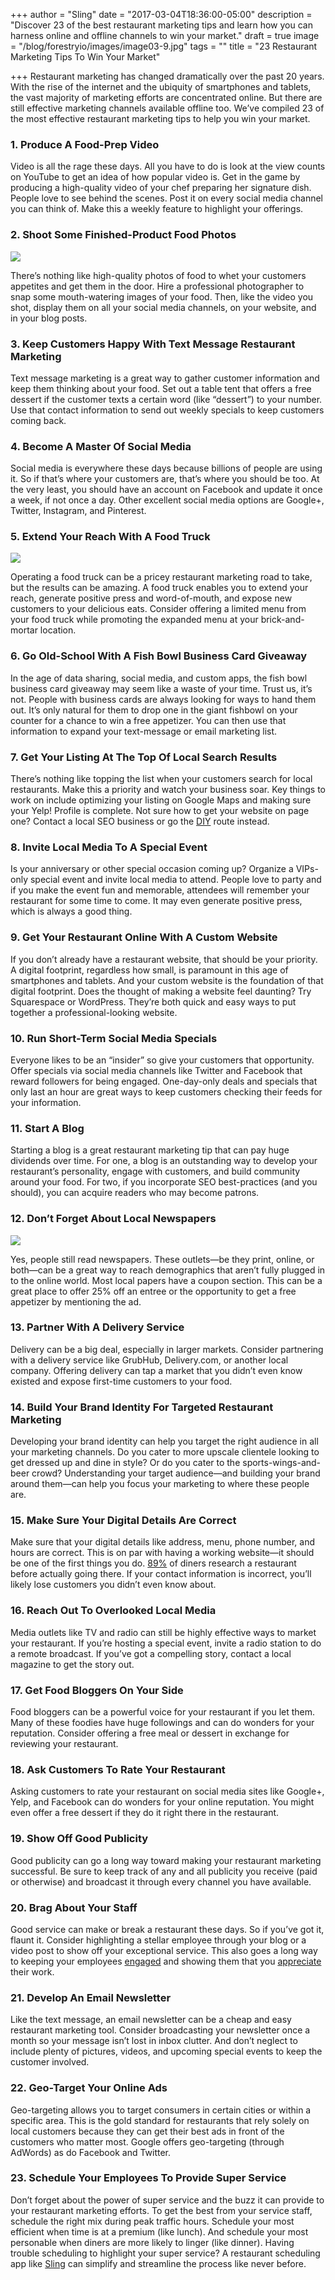+++
author = "Sling"
date = "2017-03-04T18:36:00-05:00"
description = "Discover 23 of the best restaurant marketing tips and learn how you can harness online and offline channels to win your market."
draft = true
image = "/blog/forestryio/images/image03-9.jpg"
tags = ""
title = "23 Restaurant Marketing Tips To Win Your Market"

+++
Restaurant marketing has changed dramatically over the past 20 years. With the rise of the internet and the ubiquity of smartphones and tablets, the vast majority of marketing efforts are concentrated online. But there are still effective marketing channels available offline too. We’ve compiled 23 of the most effective restaurant marketing tips to help you win your market.

### 1\. Produce A Food-Prep Video

Video is all the rage these days. All you have to do is look at the view counts on YouTube to get an idea of how popular video is. Get in the game by producing a high-quality video of your chef preparing her signature dish. People love to see behind the scenes. Post it on every social media channel you can think of. Make this a weekly feature to highlight your offerings.

### 2\. Shoot Some Finished-Product Food Photos

![](/blog/forestryio/images/image00-10.jpg)

There’s nothing like high-quality photos of food to whet your customers appetites and get them in the door. Hire a professional photographer to snap some mouth-watering images of your food. Then, like the video you shot, display them on all your social media channels, on your website, and in your blog posts.

### 3\. Keep Customers Happy With Text Message Restaurant Marketing

Text message marketing is a great way to gather customer information and keep them thinking about your food. Set out a table tent that offers a free dessert if the customer texts a certain word (like “dessert”) to your number. Use that contact information to send out weekly specials to keep customers coming back.

### 4\. Become A Master Of Social Media

Social media is everywhere these days because billions of people are using it. So if that’s where your customers are, that’s where you should be too. At the very least, you should have an account on Facebook and update it once a week, if not once a day. Other excellent social media options are Google+, Twitter, Instagram, and Pinterest.

### 5\. Extend Your Reach With A Food Truck

![](/blog/forestryio/images/image01-8.jpg)

Operating a food truck can be a pricey restaurant marketing road to take, but the results can be amazing. A food truck enables you to extend your reach, generate positive press and word-of-mouth, and expose new customers to your delicious eats. Consider offering a limited menu from your food truck while promoting the expanded menu at your brick-and-mortar location.

### 6\. Go Old-School With A Fish Bowl Business Card Giveaway

In the age of data sharing, social media, and custom apps, the fish bowl business card giveaway may seem like a waste of your time. Trust us, it’s not. People with business cards are always looking for ways to hand them out. It’s only natural for them to drop one in the giant fishbowl on your counter for a chance to win a free appetizer. You can then use that information to expand your text-message or email marketing list.

### 7\. Get Your Listing At The Top Of Local Search Results

There’s nothing like topping the list when your customers search for local restaurants. Make this a priority and watch your business soar. Key things to work on include optimizing your listing on Google Maps and making sure your Yelp! Profile is complete. Not sure how to get your website on page one? Contact a local SEO business or go the [DIY](http://fitsmallbusiness.com/advertise-on-google/) route instead.

### 8\. Invite Local Media To A Special Event

Is your anniversary or other special occasion coming up? Organize a VIPs-only special event and invite local media to attend. People love to party and if you make the event fun and memorable, attendees will remember your restaurant for some time to come. It may even generate positive press, which is always a good thing.

### 9\. Get Your Restaurant Online With A Custom Website

If you don’t already have a restaurant website, that should be your priority. A digital footprint, regardless how small, is paramount in this age of smartphones and tablets. And your custom website is the foundation of that digital footprint. Does the thought of making a website feel daunting? Try Squarespace or WordPress. They’re both quick and easy ways to put together a professional-looking website.

### 10\. Run Short-Term Social Media Specials

Everyone likes to be an “insider” so give your customers that opportunity. Offer specials via social media channels like Twitter and Facebook that reward followers for being engaged. One-day-only deals and specials that only last an hour are great ways to keep customers checking their feeds for your information.

### 11\. Start A Blog

Starting a blog is a great restaurant marketing tip that can pay huge dividends over time. For one, a blog is an outstanding way to develop your restaurant’s personality, engage with customers, and build community around your food. For two, if you incorporate SEO best-practices (and you should), you can acquire readers who may become patrons.

### 12\. Don’t Forget About Local Newspapers

![](/blog/forestryio/images/image02-10.jpg)

Yes, people still read newspapers. These outlets—be they print, online, or both—can be a great way to reach demographics that aren’t fully plugged in to the online world. Most local papers have a coupon section. This can be a great place to offer 25% off an entree or the opportunity to get a free appetizer by mentioning the ad.

### 13\. Partner With A Delivery Service

Delivery can be a big deal, especially in larger markets. Consider partnering with a delivery service like GrubHub, Delivery.com, or another local company. Offering delivery can tap a market that you didn’t even know existed and expose first-time customers to your food.

### 14\. Build Your Brand Identity For Targeted Restaurant Marketing

Developing your brand identity can help you target the right audience in all your marketing channels. Do you cater to more upscale clientele looking to get dressed up and dine in style? Or do you cater to the sports-wings-and-beer crowd? Understanding your target audience—and building your brand around them—can help you focus your marketing to where these people are.

### 15\. Make Sure Your Digital Details Are Correct

Make sure that your digital details like address, menu, phone number, and hours are correct. This is on par with having a working website—it should be one of the first things you do. [89%](http://www.grabstats.com/categories/23) of diners research a restaurant before actually going there. If your contact information is incorrect, you’ll likely lose customers you didn’t even know about.

### 16\. Reach Out To Overlooked Local Media

Media outlets like TV and radio can still be highly effective ways to market your restaurant. If you’re hosting a special event, invite a radio station to do a remote broadcast. If you’ve got a compelling story, contact a local magazine to get the story out.

### 17\. Get Food Bloggers On Your Side

Food bloggers can be a powerful voice for your restaurant if you let them. Many of these foodies have huge followings and can do wonders for your reputation. Consider offering a free meal or dessert in exchange for reviewing your restaurant.

### 18\. Ask Customers To Rate Your Restaurant

Asking customers to rate your restaurant on social media sites like Google+, Yelp, and Facebook can do wonders for your online reputation. You might even offer a free dessert if they do it right there in the restaurant.

### 19\. Show Off Good Publicity

Good publicity can go a long way toward making your restaurant marketing successful. Be sure to keep track of any and all publicity you receive (paid or otherwise) and broadcast it through every channel you have available.

### 20\. Brag About Your Staff

Good service can make or break a restaurant these days. So if you’ve got it, flaunt it. Consider highlighting a stellar employee through your blog or a video post to show off your exceptional service. This also goes a long way to keeping your employees [engaged](https://getsling.com/blog/post/employee-engagement-ideas/) and showing them that you [appreciate](https://getsling.com/blog/post/employee-appreciation/) their work.

### 21\. Develop An Email Newsletter

Like the text message, an email newsletter can be a cheap and easy restaurant marketing tool. Consider broadcasting your newsletter once a month so your message isn’t lost in inbox clutter. And don’t neglect to include plenty of pictures, videos, and upcoming special events to keep the customer involved.

### 22\. Geo-Target Your Online Ads

Geo-targeting allows you to target consumers in certain cities or within a specific area. This is the gold standard for restaurants that rely solely on local customers because they can get their best ads in front of the customers who matter most. Google offers geo-targeting (through AdWords) as do Facebook and Twitter.

### 23\. Schedule Your Employees To Provide Super Service

Don’t forget about the power of super service and the buzz it can provide to your restaurant marketing efforts. To get the best from your service staff, schedule the right mix during peak traffic hours. Schedule your most efficient when time is at a premium (like lunch). And schedule your most personable when diners are more likely to linger (like dinner). Having trouble scheduling to highlight your super service? A restaurant scheduling app like [Sling](https://getsling.com) can simplify and streamline the process like never before.